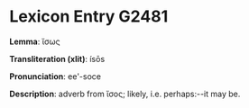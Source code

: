 # Lexicon Entry G2481

**Lemma**: ἴσως

**Transliteration (xlit)**: ísōs

**Pronunciation**: ee'-soce

**Description**:
adverb from ἴσος; likely, i.e. perhaps:--it may be.
